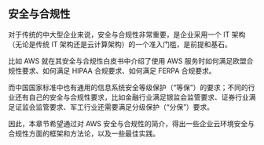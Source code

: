 ## 安全与合规性

对于传统的中大型企业来说，安全与合规性非常重要，是企业采用一个 IT 架构（无论是传统 IT 架构还是云计算架构）的一个准入门槛，是前提和基石。

比如 AWS 就在其安全与合规性白皮书中介绍了使用 AWS 服务时如何满足欧盟合规性要求、如何满足 HIPAA 合规要求、如何满足 FERPA 合规要求。

而中国国家标准中也有通用的信息系统安全等级保护（“等保”）的要求；不同的行业还有自己的安全与合规性要求，比如金融行业满足银监会监管要求、证券行业满足证监会监管要求、军工行业还需要满足分级保护（“分保”）要求。

因此，本章节希望通过对 AWS 安全与合规性的简介，得出一些企业云环境安全与合规性方面的框架和方法论，以及一些最佳实践。

